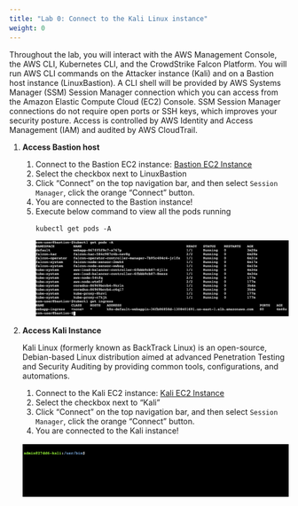 ```yaml
---
title: "Lab 0: Connect to the Kali Linux instance"
weight: 0
---
```


Throughout the lab, you will interact with the AWS Management Console, the AWS CLI, Kubernetes CLI, and the CrowdStrike Falcon Platform. You will run AWS CLI commands on the Attacker instance (Kali) and on a Bastion host instance (LinuxBastion). A CLI shell will be provided by AWS Systems Manager (SSM) Session Manager connection which you can access from the Amazon Elastic Compute Cloud (EC2) Console. SSM Session Manager connections do not require open ports or SSH keys, which improves your security posture. Access is controlled by AWS Identity and Access Management (IAM) and audited by AWS CloudTrail.

1. **Access Bastion host**

   1. Connect to the Bastion EC2 instance: [Bastion EC2 Instance](https://us-east-1.console.aws.amazon.com/ec2/home?region=us-east-1#Instances:tag:Name=LinuxBastion)
   1. Select the checkbox next to LinuxBastion
   1. Click “Connect” on the top navigation bar, and then select `Session Manager`, click the orange “Connect” button.
   1. You are connected to the Bastion instance!
   1. Execute below command to view all the pods running
      ```
      kubectl get pods -A
      ```
      ![Screenshtot of pod listing](/static/img/kube.png)

2. **Access Kali Instance**

   Kali Linux (formerly known as BackTrack Linux) is an open-source, Debian-based Linux distribution aimed at advanced Penetration Testing and Security Auditing by providing common tools, configurations, and automations.

   1. Connect to the Kali EC2 instance: [Kali EC2 Instance](https://us-east-1.console.aws.amazon.com/ec2/home?region=us-east-1#Instances:tag:Name=Kali)
   1. Select the checkbox next to “Kali”
   1. Click “Connect” on the top navigation bar, and then select `Session Manager`, click the orange “Connect” button.
   1. You are connected to the Kali instance!

   ![Screenshot of the Kali shell](/static/img/kali.png)
